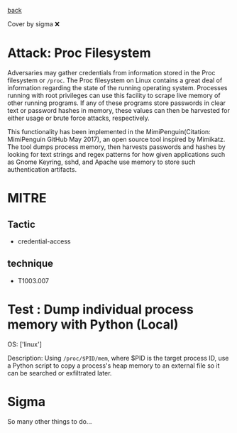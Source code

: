 [back](../index.md)

Cover by sigma :x: 

# Attack: Proc Filesystem

 Adversaries may gather credentials from information stored in the Proc filesystem or <code>/proc</code>. The Proc filesystem on Linux contains a great deal of information regarding the state of the running operating system. Processes running with root privileges can use this facility to scrape live memory of other running programs. If any of these programs store passwords in clear text or password hashes in memory, these values can then be harvested for either usage or brute force attacks, respectively.

This functionality has been implemented in the MimiPenguin(Citation: MimiPenguin GitHub May 2017), an open source tool inspired by Mimikatz. The tool dumps process memory, then harvests passwords and hashes by looking for text strings and regex patterns for how given applications such as Gnome Keyring, sshd, and Apache use memory to store such authentication artifacts.

# MITRE
## Tactic
  - credential-access

## technique
  - T1003.007

# Test : Dump individual process memory with Python (Local)

OS: ['linux']

Description: Using `/proc/$PID/mem`, where $PID is the target process ID, use a Python script to
copy a process's heap memory to an external file so it can be searched or exfiltrated later.


# Sigma

 So many other things to do...